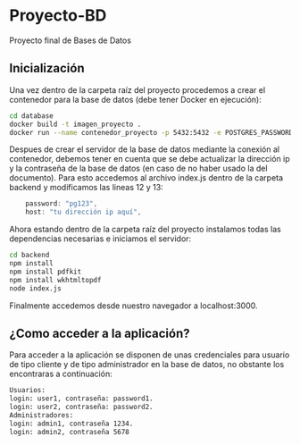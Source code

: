 # Proyecto-BD
Proyecto final de Bases de Datos
## Inicialización
Una vez dentro de la carpeta raíz del proyecto procedemos a crear el contenedor para la base de datos (debe tener Docker en ejecución):
```sh
cd database
docker build -t imagen_proyecto .
docker run --name contenedor_proyecto -p 5432:5432 -e POSTGRES_PASSWORD=pg123 -d imagen_proyecto
```
Despues de crear el servidor de la base de datos mediante la conexión al contenedor, debemos tener en cuenta que se debe actualizar la dirección ip y la contraseña de la base de datos (en caso de no haber usado la del documento). Para esto accedemos al archivo index.js dentro de la carpeta backend y modificamos las lineas 12 y 13:
```js
    password: "pg123",
    host: "tu dirección ip aquí",
```
Ahora estando dentro de la carpeta raíz del proyecto instalamos todas las dependencias necesarias e iniciamos el servidor:
```sh
cd backend
npm install
npm install pdfkit
npm install wkhtmltopdf
node index.js
```
Finalmente accedemos desde nuestro navegador a localhost:3000.
## ¿Como acceder a la aplicación?
Para acceder a la aplicación se disponen de unas credenciales para usuario de tipo cliente y de tipo administrador en la base de datos, no obstante los encontraras a continuación:
```sh
Usuarios:
login: user1, contraseña: password1. 
login: user2, contraseña: password2.
Administradores:
login: admin1, contraseña 1234.
login: admin2, contraseña 5678
```
